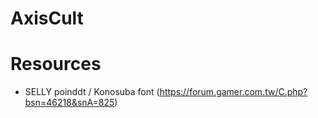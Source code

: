 # AxisCult


# Resources
  *  SELLY poinddt / Konosuba font (https://forum.gamer.com.tw/C.php?bsn=46218&snA=825)
